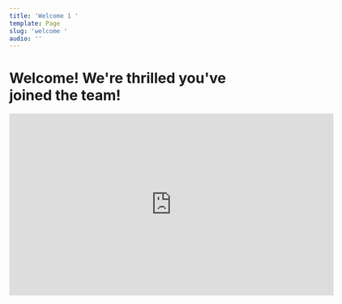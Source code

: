 ```yaml
---
title: 'Welcome 1 '
template: Page
slug: 'welcome '
audio: ''
---
```

# Welcome! We're thrilled you've joined the team! 

<iframe src="https://player.vimeo.com/video/263257277" width="640" height="360" frameborder="0" webkitallowfullscreen mozallowfullscreen allowfullscreen></iframe>
